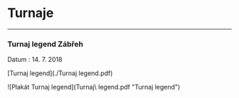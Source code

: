 # Turnaje #

---

### Turnaj legend Zábřeh ###

Datum
: 14\. 7\. 2018

[Turnaj legend](./Turnaj legend.pdf)

![Plakát Turnaj legend](Turnaj\ legend.pdf "Turnaj legend")

